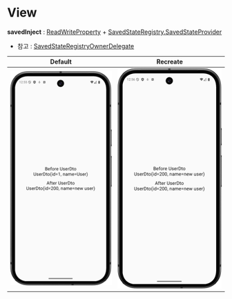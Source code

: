 # View

**savedInject** : [ReadWriteProperty](https://kotlinlang.org/api/core/kotlin-stdlib/kotlin.properties/-read-write-property/) + [SavedStateRegistry.SavedStateProvider](https://developer.android.com/reference/androidx/savedstate/SavedStateRegistry.SavedStateProvider)

- 참고 : [SavedStateRegistryOwnerDelegate](https://github.com/androidx/androidx/blob/androidx-main/savedstate/savedstate/src/commonMain/kotlin/androidx/savedstate/serialization/SavedStateRegistryOwnerDelegate.kt)

|            Default             |            Recreate             |
| :----------------------------: | :-----------------------------: |
| <img src="arts/default.png" /> | <img src="arts/recreate.png" /> |

